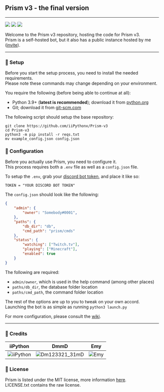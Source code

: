 ## Prism v3 - the final version
---

![](https://img.shields.io/github/commit-activity/m/iiPythonx/Prism-v3) ![](https://img.shields.io/github/languages/code-size/iiPythonx/Prism-v3) ![](https://img.shields.io/tokei/lines/github/iiPythonx/Prism-v3)

Welcome to the Prism v3 repository, hosting the code for Prism v3.  
Prism is a self-hosted bot, but it also has a public instance hosted by me ([invite](https://discord.com/api/oauth2/authorize?client_id=862456523209179147&permissions=2147609664&scope=applications.commands%20bot)).

---

### 🧰 Setup

Before you start the setup process, you need to install the needed requirements.  
Please note these commands may change depending on your environment.

You require the following (before being able to continue at all):
- Python 3.9+ (**latest is recommended**); download it from [python.org](https://python.org)
- Git; download it from [git-scm.com](https://git-scm.com)

The following script should setup the base repository:
```
git clone https://github.com/iiPythonx/Prism-v3
cd Prism-v3
python3 -m pip install -r reqs.txt
mv example_config.json config.json
```

### 🔧 Configuration

Before you actually use Prism, you need to configure it.  
This process requires both a `.env` file as well as a `config.json` file.

To setup the `.env`, grab your [discord bot token](https://discord.com/developers/applications), and place it like so:
```
TOKEN = "YOUR DISCORD BOT TOKEN"
```

The `config.json` should look like the following:
```json
{
    "admin": {
        "owner": "Somebody#0001",
    },
    "paths": {
        "db_dir": "db",
        "cmd_path": "prism/cmds"
    },
    "status": {
        "watching": ["Twitch.tv"],
        "playing": ["Minecraft"],
        "enabled": true
    }
}
```

The following are required:
- `admin/owner`, which is used in the help command (among other places)
- `paths/db_dir`, the database folder location
- `paths/cmd_path`, the command folder location

The rest of the options are up to you to tweak on your own accord.  
Launching the bot is as simple as running `python3 launch.py`

For more configuration, please consult the [wiki](https://github.com/iiPythonx/Prism-v3/wiki).

---

### 👥 Credits

| iiPython    | DmmD        | Emy          |
| ----------- | ----------- | ------------ |
| ![iiPython](https://avatars.githubusercontent.com/u/35084023?v=4&size=60) | ![Dm123321_31mD](https://media.discordapp.net/attachments/687043700169244763/897972274433515540/Dm123321_31mD_Round.png?width=60&height=60) | ![Emy](https://avatars.githubusercontent.com/u/69433142?v=4&size=60)


### 📝 License

Prism is listed under the MIT license, more information [here](https://opensource.org/licenses/MIT).  
LICENSE.txt contains the raw license.
